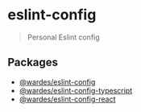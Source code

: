 # eslint-config

> Personal Eslint config

## Packages

- [@wardes/eslint-config](https://github.com/W4rd3s/eslint-config/tree/main/packages/eslint-config)
- [@wardes/eslint-config-typescript](https://github.com/W4rd3s/eslint-config/tree/main/packages/eslint-config-typescript)
- [@wardes/eslint-config-react](https://github.com/W4rd3s/eslint-config/tree/main/packages/eslint-config-react)
